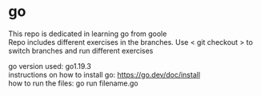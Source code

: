 # go

This repo is dedicated in learning go from goole <br />
Repo includes different exercises in the branches. Use < git checkout > to switch branches and run different exercises <br />

go version used: go1.19.3 <br />
instructions on how to install go: https://go.dev/doc/install <br />
how to run the files: go run filename.go
